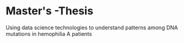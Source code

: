 # Master's -Thesis
Using data science technologies to understand patterns among DNA mutations in hemophilia A patients
